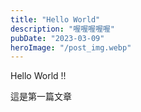 ```yaml
---
title: "Hello World"
description: "喔喔喔喔喔"
pubDate: "2023-03-09"
heroImage: "/post_img.webp"
---
```


Hello World !!

這是第一篇文章